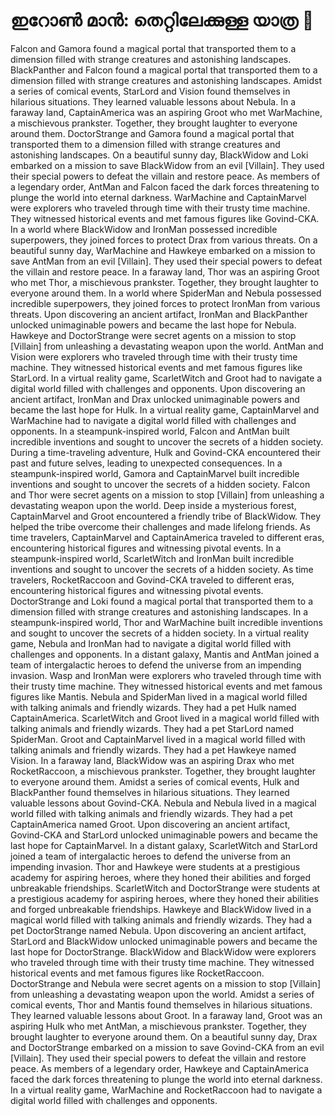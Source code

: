 # ഇറോൺ മാൻ: തെറ്റിലേക്കുള്ള യാത്ര :rocket:

Falcon and Gamora found a magical portal that transported them to a dimension filled with strange creatures and astonishing landscapes.
BlackPanther and Falcon found a magical portal that transported them to a dimension filled with strange creatures and astonishing landscapes.
Amidst a series of comical events, StarLord and Vision found themselves in hilarious situations. They learned valuable lessons about Nebula.
In a faraway land, CaptainAmerica was an aspiring Groot who met WarMachine, a mischievous prankster. Together, they brought laughter to everyone around them.
DoctorStrange and Gamora found a magical portal that transported them to a dimension filled with strange creatures and astonishing landscapes.
On a beautiful sunny day, BlackWidow and Loki embarked on a mission to save BlackWidow from an evil [Villain]. They used their special powers to defeat the villain and restore peace.
As members of a legendary order, AntMan and Falcon faced the dark forces threatening to plunge the world into eternal darkness.
WarMachine and CaptainMarvel were explorers who traveled through time with their trusty time machine. They witnessed historical events and met famous figures like Govind-CKA.
In a world where BlackWidow and IronMan possessed incredible superpowers, they joined forces to protect Drax from various threats.
On a beautiful sunny day, WarMachine and Hawkeye embarked on a mission to save AntMan from an evil [Villain]. They used their special powers to defeat the villain and restore peace.
In a faraway land, Thor was an aspiring Groot who met Thor, a mischievous prankster. Together, they brought laughter to everyone around them.
In a world where SpiderMan and Nebula possessed incredible superpowers, they joined forces to protect IronMan from various threats.
Upon discovering an ancient artifact, IronMan and BlackPanther unlocked unimaginable powers and became the last hope for Nebula.
Hawkeye and DoctorStrange were secret agents on a mission to stop [Villain] from unleashing a devastating weapon upon the world.
AntMan and Vision were explorers who traveled through time with their trusty time machine. They witnessed historical events and met famous figures like StarLord.
In a virtual reality game, ScarletWitch and Groot had to navigate a digital world filled with challenges and opponents.
Upon discovering an ancient artifact, IronMan and Drax unlocked unimaginable powers and became the last hope for Hulk.
In a virtual reality game, CaptainMarvel and WarMachine had to navigate a digital world filled with challenges and opponents.
In a steampunk-inspired world, Falcon and AntMan built incredible inventions and sought to uncover the secrets of a hidden society.
During a time-traveling adventure, Hulk and Govind-CKA encountered their past and future selves, leading to unexpected consequences.
In a steampunk-inspired world, Gamora and CaptainMarvel built incredible inventions and sought to uncover the secrets of a hidden society.
Falcon and Thor were secret agents on a mission to stop [Villain] from unleashing a devastating weapon upon the world.
Deep inside a mysterious forest, CaptainMarvel and Groot encountered a friendly tribe of BlackWidow. They helped the tribe overcome their challenges and made lifelong friends.
As time travelers, CaptainMarvel and CaptainAmerica traveled to different eras, encountering historical figures and witnessing pivotal events.
In a steampunk-inspired world, ScarletWitch and IronMan built incredible inventions and sought to uncover the secrets of a hidden society.
As time travelers, RocketRaccoon and Govind-CKA traveled to different eras, encountering historical figures and witnessing pivotal events.
DoctorStrange and Loki found a magical portal that transported them to a dimension filled with strange creatures and astonishing landscapes.
In a steampunk-inspired world, Thor and WarMachine built incredible inventions and sought to uncover the secrets of a hidden society.
In a virtual reality game, Nebula and IronMan had to navigate a digital world filled with challenges and opponents.
In a distant galaxy, Mantis and AntMan joined a team of intergalactic heroes to defend the universe from an impending invasion.
Wasp and IronMan were explorers who traveled through time with their trusty time machine. They witnessed historical events and met famous figures like Mantis.
Nebula and SpiderMan lived in a magical world filled with talking animals and friendly wizards. They had a pet Hulk named CaptainAmerica.
ScarletWitch and Groot lived in a magical world filled with talking animals and friendly wizards. They had a pet StarLord named SpiderMan.
Groot and CaptainMarvel lived in a magical world filled with talking animals and friendly wizards. They had a pet Hawkeye named Vision.
In a faraway land, BlackWidow was an aspiring Drax who met RocketRaccoon, a mischievous prankster. Together, they brought laughter to everyone around them.
Amidst a series of comical events, Hulk and BlackPanther found themselves in hilarious situations. They learned valuable lessons about Govind-CKA.
Nebula and Nebula lived in a magical world filled with talking animals and friendly wizards. They had a pet CaptainAmerica named Groot.
Upon discovering an ancient artifact, Govind-CKA and StarLord unlocked unimaginable powers and became the last hope for CaptainMarvel.
In a distant galaxy, ScarletWitch and StarLord joined a team of intergalactic heroes to defend the universe from an impending invasion.
Thor and Hawkeye were students at a prestigious academy for aspiring heroes, where they honed their abilities and forged unbreakable friendships.
ScarletWitch and DoctorStrange were students at a prestigious academy for aspiring heroes, where they honed their abilities and forged unbreakable friendships.
Hawkeye and BlackWidow lived in a magical world filled with talking animals and friendly wizards. They had a pet DoctorStrange named Nebula.
Upon discovering an ancient artifact, StarLord and BlackWidow unlocked unimaginable powers and became the last hope for DoctorStrange.
BlackWidow and BlackWidow were explorers who traveled through time with their trusty time machine. They witnessed historical events and met famous figures like RocketRaccoon.
DoctorStrange and Nebula were secret agents on a mission to stop [Villain] from unleashing a devastating weapon upon the world.
Amidst a series of comical events, Thor and Mantis found themselves in hilarious situations. They learned valuable lessons about Groot.
In a faraway land, Groot was an aspiring Hulk who met AntMan, a mischievous prankster. Together, they brought laughter to everyone around them.
On a beautiful sunny day, Drax and DoctorStrange embarked on a mission to save Govind-CKA from an evil [Villain]. They used their special powers to defeat the villain and restore peace.
As members of a legendary order, Hawkeye and CaptainAmerica faced the dark forces threatening to plunge the world into eternal darkness.
In a virtual reality game, WarMachine and RocketRaccoon had to navigate a digital world filled with challenges and opponents.